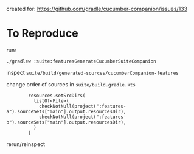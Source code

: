 created for: https://github.com/gradle/cucumber-companion/issues/133

# To Reproduce

run:

```
./gradlew :suite:featuresGenerateCucumberSuiteCompanion
```

inspect `suite/build/generated-sources/cucumberCompanion-features`

change order of sources in `suite/build.gradle.kts`

```
        resources.setSrcDirs(
          listOf<File>(
            checkNotNull(project(":features-a").sourceSets["main"].output.resourcesDir),
            checkNotNull(project(":features-b").sourceSets["main"].output.resourcesDir),
          )
        )
```

rerun/reinspect

